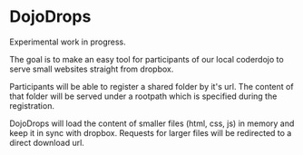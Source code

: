 # DojoDrops

Experimental work in progress.

The goal is to make an easy tool for participants of our local coderdojo to serve small websites straight from dropbox.

Participants will be able to register a shared folder by it's url. The content of that folder will be served under a rootpath which is specified during the registration.

DojoDrops will load the content of smaller files (html, css, js) in memory and keep it in sync with dropbox. Requests for larger files will be redirected to a direct download url.